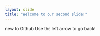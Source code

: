 ```yaml
---
layout: slide
title: "Welcome to our second slide!"
---
```

new to Github
Use the left arrow to go back!
